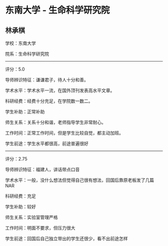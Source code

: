 # 东南大学 - 生命科学研究院

## 林承棋

学校：东南大学

院系：生命科学研究院

* * *

评分：5.0

导师辨识特征：谦谦君子，待人十分和善。

学术水平：学术水平一流，在国外顶刊发表高水平文章。

科研经费：经费十分充足，在学院数一数二。

学生补助：正常补助

师生关系：关系十分和谐，老师指导学生非常耐心。

工作时间：正常工作时间，但是学生比较自觉，都主动加班。

学生前途：学生水平都很高，前途普遍很好

* * *

评分：2.75

导师辨识特征：福建人，讲话带点口音

学术水平：一般，没什么想法但觉得自己很有想法，回国后靠原老板发了几篇NAR

科研经费：充足

学生补助：较好

师生关系：实验室管理严格

工作时间：明面不要求，但压力很大

学生前途：回国后自己独立带出的学生还很少，看不出前途怎样